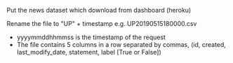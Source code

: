 Put the news dataset which download from dashboard (heroku)

Rename the file to "UP" + timestamp
e.g. UP20190515180000.csv

- yyyymmddhhmmss is the timestamp of the request
- The file contains 5 columns in a row separated by commas, (id, created, last_modify_date, statement, label [True or False])
